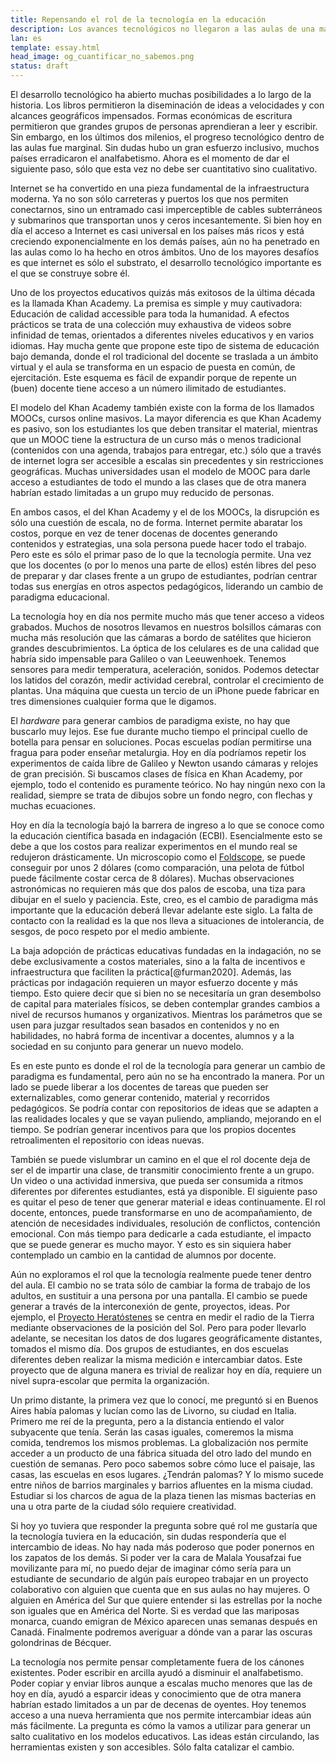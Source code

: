 ```yaml
---
title: Repensando el rol de la tecnología en la educación
description: Los avances tecnológicos no llegaron a las aulas de una manera eficiente. Diferentes pensamientos sobre cómo nuevas herramientas podrían cambiar la dinámica escolar.
lan: es
template: essay.html
head_image: og_cuantificar_no_sabemos.png
status: draft
---
```


El desarrollo tecnológico ha abierto muchas posibilidades a lo largo de la historia. Los libros permitieron la diseminación de ideas a velocidades y con alcances geográficos impensados. Formas económicas de escritura permitieron que grandes grupos de personas aprendieran a leer y escribir. Sin embargo, en los últimos dos milenios, el progreso tecnológico dentro de las aulas fue marginal. Sin dudas hubo un gran esfuerzo inclusivo, muchos países erradicaron el analfabetismo. Ahora es el momento de dar el siguiente paso, sólo que esta vez no debe ser cuantitativo sino cualitativo. 

Internet se ha convertido en una pieza fundamental de la infraestructura moderna. Ya no son sólo carreteras y puertos los que nos permiten conectarnos, sino un entramado casi imperceptible de cables subterráneos y submarinos que transportan unos y ceros incesantemente. Si bien hoy en día el acceso a Internet es casi universal en los países más ricos y está creciendo exponencialmente en los demás países,  aún no ha penetrado en las aulas como lo ha hecho en otros ámbitos. Uno de los mayores desafíos es que internet es sólo el substrato, el desarrollo tecnológico importante es el que se construye sobre él. 

Uno de los proyectos educativos quizás más exitosos de la última década es la llamada Khan Academy. La premisa es simple y muy cautivadora: Educación de calidad accessible para toda la humanidad. A efectos prácticos se trata de una colección muy exhaustiva de videos sobre infinidad de temas, orientados a diferentes niveles educativos y en varios idiomas. Hay mucha gente que propone este tipo de sistema de educación bajo demanda, donde el rol tradicional del docente se traslada a un ámbito virtual y el aula se transforma en un espacio de puesta en común, de ejercitación. Este esquema es fácil de expandir porque de repente un (buen) docente tiene acceso a un número ilimitado de estudiantes. 

El modelo del Khan Academy también existe con la forma de los llamados MOOCs, cursos online masivos. La mayor diferencia es que Khan Academy es pasivo, son los estudiantes los que deben transitar el material, mientras que un MOOC tiene la estructura de un curso más o menos tradicional (contenidos con una agenda, trabajos para entregar, etc.) sólo que a través de internet logra ser accesible a escalas sin precedentes y sin restricciones geográficas. Muchas universidades usan el modelo de MOOC para darle acceso a estudiantes de todo el mundo a las clases que de otra manera habrían estado limitadas a un grupo muy reducido de personas. 

En ambos casos, el del Khan Academy y el de los MOOCs, la disrupción es sólo una cuestión de escala, no de forma. Internet permite abaratar los costos, porque en vez de tener docenas de docentes generando contenidos y estrategias, una sola persona puede hacer todo el trabajo. Pero este es sólo el primar paso de lo que la tecnología permite. Una vez que los docentes (o por lo menos una parte de ellos) estén libres del peso de preparar y dar clases frente a un grupo de estudiantes, podrían centrar todas sus energías en otros aspectos pedagógicos, liderando un cambio de paradigma educacional. 

La tecnología hoy en día nos permite mucho más que tener acceso a videos grabados. Muchos de nosotros llevamos en nuestros bolsillos cámaras con mucha más resolución que las cámaras a bordo de satélites que hicieron grandes descubrimientos. La óptica de los celulares es de una calidad que habría sido impensable para Galileo o van Leeuwenhoek. Tenemos sensores para medir temperatura, aceleración, sonidos. Podemos detectar los latidos del corazón, medir actividad cerebral, controlar el crecimiento de plantas. Una máquina que cuesta un tercio de un iPhone puede fabricar en tres dimensiones cualquier forma que le digamos. 

El *hardware* para generar cambios de paradigma existe, no hay que buscarlo muy lejos. Ese fue durante mucho tiempo el principal cuello de botella para pensar en soluciones. Pocas escuelas podían permitirse una fragua para poder enseñar metalurgia. Hoy en día podríamos repetir los experimentos de caída libre de Galileo y Newton usando cámaras y relojes de gran precisión. Si buscamos clases de física en Khan Academy, por ejemplo, todo el contenido es puramente teórico. No hay ningún nexo con la realidad, siempre se trata de dibujos sobre un fondo negro, con flechas y muchas ecuaciones. 

Hoy en día la tecnología bajó la barrera de ingreso a lo que se conoce como la educación científica basada en indagación (ECBI). Esencialmente esto se debe a que los costos para realizar experimentos en el mundo real se redujeron drásticamente. Un microscopio como el [Foldscope](https://www.foldscope.com/), se puede conseguir por unos 2 dólares (como comparación, una pelota de fútbol puede fácilmente costar cerca de 8 dólares). Muchas observaciones astronómicas no requieren más que dos palos de escoba, una tiza para dibujar en el suelo y paciencia. Este, creo, es el cambio de paradigma más importante que la educación deberá llevar adelante este siglo. La falta de contacto con la realidad es la que nos lleva a situaciones de intolerancia, de sesgos, de poco respeto por el medio ambiente. 

La baja adopción de prácticas educativas fundadas en la indagación, no se debe exclusivamente a costos materiales, sino a la falta de incentivos e infraestructura que faciliten la práctica[@furman2020]. Además, las prácticas por indagación requieren un mayor esfuerzo docente y más tiempo. Esto quiere decir que si bien no se necesitaría un gran desembolso de capital para materiales físicos, se deben contemplar grandes cambios a nivel de recursos humanos y organizativos. Mientras los parámetros que se usen para juzgar resultados sean basados en contenidos y no en habilidades, no habrá forma de incentivar a docentes, alumnos y a la sociedad en su conjunto para generar un nuevo modelo. 

Es en este punto es donde el rol de la tecnología para generar un cambio de paradigma es fundamental, pero aún no se ha encontrado la manera. Por un lado se puede liberar a los docentes de tareas que pueden ser externalizables, como generar contenido, material y recorridos pedagógicos. Se podría contar con repositorios de ideas que se adapten a las realidades locales y que se vayan puliendo, ampliando, mejorando en el tiempo. Se podrían generar incentivos para que los propios docentes retroalimenten el repositorio con ideas nuevas. 

También se puede vislumbrar un camino en el que el rol docente deja de ser el de impartir una clase, de transmitir conocimiento frente a un grupo. Un video o una actividad inmersiva, que pueda ser consumida a ritmos diferentes por diferentes estudiantes, está ya disponible. El siguiente paso es quitar el peso de tener que generar material e ideas continuamente. El rol docente, entonces, puede transformarse en uno de acompañamiento, de atención de necesidades individuales, resolución de conflictos, contención emocional. Con más tiempo para dedicarle a cada estudiante, el impacto que se puede generar es mucho mayor. Y esto es sin siquiera haber contemplado un cambio en la cantidad de alumnos por docente. 

Aún no exploramos el rol que la tecnología realmente puede tener dentro del aula. El cambio no se trata sólo de cambiar la forma de trabajo de los adultos, en sustituir a una persona por una pantalla. El cambio se puede generar a través de la interconexión de gente, proyectos, ideas. Por ejemplo, el [Proyecto Heratóstenes](https://www.fisica.org.ar/actividades/para-escuelas/proyecto-eratostenes/) se centra en medir el radio de la Tierra mediante observaciones de la posición del Sol. Pero para poder llevarlo adelante, se necesitan los datos de dos lugares geográficamente distantes, tomados el mismo día. Dos grupos de estudiantes, en dos escuelas diferentes deben realizar la misma medición e intercambiar datos. Este proyecto que de alguna manera es trivial de realizar hoy en día, requiere un nivel supra-escolar que permita la organización. 

Un primo distante, la primera vez que lo conocí, me preguntó si en Buenos Aires había palomas y lucían como las de Livorno, su ciudad en Italia. Primero me reí de la pregunta, pero a la distancia entiendo el valor subyacente que tenía. Serán las casas iguales, comeremos la misma comida, tendremos los mismos problemas. La globalización nos permite acceder a un producto de una fábrica situada del otro lado del mundo en cuestión de semanas. Pero poco sabemos sobre cómo luce el paisaje, las casas, las escuelas en esos lugares. ¿Tendrán palomas? Y lo mismo sucede entre niños de barrios marginales y barrios afluentes en la misma ciudad. Estudiar si los charcos de agua de la plaza tienen las mismas bacterias en una u otra parte de la ciudad sólo requiere creatividad. 

Si hoy yo tuviera que responder la pregunta sobre qué rol me gustaría que la tecnología tuviera en la educación, sin dudas respondería que el intercambio de ideas. No hay nada más poderoso que poder ponernos en los zapatos de los demás. Si poder ver la cara de Malala Yousafzai fue movilizante para mí, no puedo dejar de imaginar cómo sería para un estudiante de secundario de algún país europeo trabajar en un proyecto colaborativo con alguien que cuenta que en sus aulas no hay mujeres. O alguien en América del Sur que quiere entender si las estrellas por la noche son iguales que en América del Norte. Si es verdad que las mariposas monarca, cuando emigran de México aparecen unas semanas después en Canadá. Finalmente podremos averiguar a dónde van a parar las oscuras golondrinas de Bécquer.

La tecnología nos permite pensar completamente fuera de los cánones existentes. Poder escribir en arcilla ayudó a disminuir el analfabetismo. Poder copiar y enviar libros aunque a escalas mucho menores que las de hoy en día, ayudó a esparcir ideas y conocimiento que de otra manera habrían estado limitados a un par de decenas de oyentes. Hoy tenemos acceso a una nueva herramienta que nos permite intercambiar ideas aún más fácilmente. La pregunta es cómo la vamos a utilizar para generar un salto cualitativo en los modelos educativos. Las ideas están circulando, las herramientas existen y son accesibles. Sólo falta catalizar el cambio. 


